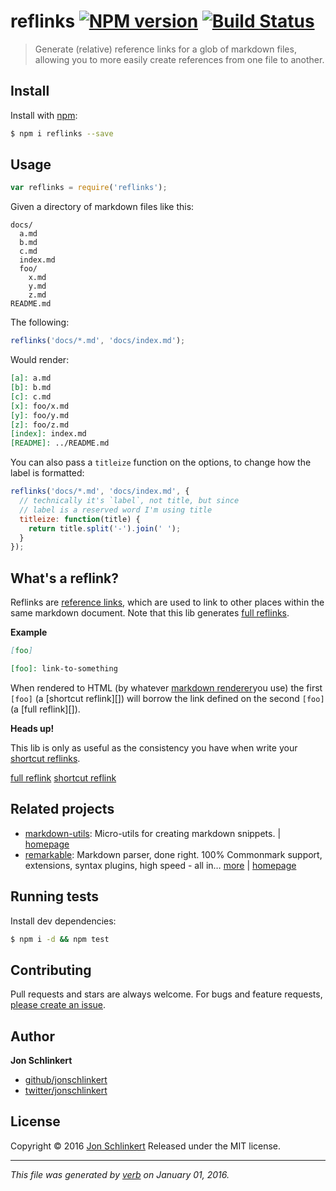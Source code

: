 # reflinks [![NPM version](https://img.shields.io/npm/v/reflinks.svg)](https://www.npmjs.com/package/reflinks) [![Build Status](https://img.shields.io/travis/jonschlinkert/reflinks.svg)](https://travis-ci.org/jonschlinkert/reflinks)

> Generate (relative) reference links for a glob of markdown files, allowing you to more easily create references from one file to another.

## Install

Install with [npm](https://www.npmjs.com/):

```sh
$ npm i reflinks --save
```

## Usage

```js
var reflinks = require('reflinks');
```

Given a directory of markdown files like this:

```
docs/
  a.md
  b.md
  c.md
  index.md
  foo/
    x.md
    y.md
    z.md
README.md
```

The following:

```js
reflinks('docs/*.md', 'docs/index.md');
```

Would render:

```markdown
[a]: a.md
[b]: b.md
[c]: c.md
[x]: foo/x.md
[y]: foo/y.md
[z]: foo/z.md
[index]: index.md
[README]: ../README.md
```

You can also pass a `titleize` function on the options, to change how the label is formatted:

```js
reflinks('docs/*.md', 'docs/index.md', {
  // technically it's `label`, not title, but since
  // label is a reserved word I'm using title
  titleize: function(title) {
    return title.split('-').join(' ');
  }
});
```

## What's a reflink?

Reflinks are [reference links](https://mb21.github.io/stmd/spec.html#reference-links), which are used to link to other places within the same markdown document. Note that this lib generates [full reflinks](https://mb21.github.io/stmd/spec.html#full-reference-link).

**Example**

```markdown
[foo]

[foo]: link-to-something  
```

When rendered to HTML (by whatever [markdown renderer](https://github.com/jonschlinkert/remarkable)you use) the first `[foo]` (a [shortcut reflink][]) will borrow the link defined on the second `[foo]` (a [full reflink][]).

**Heads up!**

This lib is only as useful as the consistency you have when write your [shortcut reflinks](https://mb21.github.io/stmd/spec.html#shortcut-reference-link).

[full reflink](https://mb21.github.io/stmd/spec.html#full-reference-link)
[shortcut reflink](https://mb21.github.io/stmd/spec.html#shortcut-reference-link)
## Related projects

* [markdown-utils](https://www.npmjs.com/package/markdown-utils): Micro-utils for creating markdown snippets. | [homepage](https://github.com/jonschlinkert/markdown-utils)
* [remarkable](https://www.npmjs.com/package/remarkable): Markdown parser, done right. 100% Commonmark support, extensions, syntax plugins, high speed - all in… [more](https://www.npmjs.com/package/remarkable) | [homepage](https://github.com/jonschlinkert/remarkable)

## Running tests

Install dev dependencies:

```sh
$ npm i -d && npm test
```

## Contributing

Pull requests and stars are always welcome. For bugs and feature requests, [please create an issue](https://github.com/jonschlinkert/reflinks/issues/new).

## Author

**Jon Schlinkert**

* [github/jonschlinkert](https://github.com/jonschlinkert)
* [twitter/jonschlinkert](http://twitter.com/jonschlinkert)

## License

Copyright © 2016 [Jon Schlinkert](https://github.com/jonschlinkert)
Released under the MIT license.

***

_This file was generated by [verb](https://github.com/verbose/verb) on January 01, 2016._